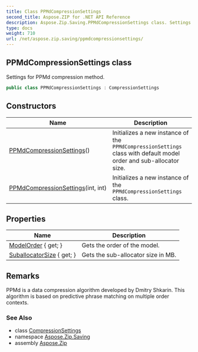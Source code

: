 ```yaml
---
title: Class PPMdCompressionSettings
second_title: Aspose.ZIP for .NET API Reference
description: Aspose.Zip.Saving.PPMdCompressionSettings class. Settings for PPMd compression method
type: docs
weight: 710
url: /net/aspose.zip.saving/ppmdcompressionsettings/
---
```

## PPMdCompressionSettings class

Settings for PPMd compression method.

```csharp
public class PPMdCompressionSettings : CompressionSettings
```

## Constructors

| Name | Description |
| --- | --- |
| [PPMdCompressionSettings](ppmdcompressionsettings/#constructor)() | Initializes a new instance of the `PPMdCompressionSettings` class with default model order and sub-allocator size. |
| [PPMdCompressionSettings](ppmdcompressionsettings/#constructor_1)(int, int) | Initializes a new instance of the `PPMdCompressionSettings` class. |

## Properties

| Name | Description |
| --- | --- |
| [ModelOrder](../../aspose.zip.saving/ppmdcompressionsettings/modelorder/) { get; } | Gets the order of the model. |
| [SuballocatorSize](../../aspose.zip.saving/ppmdcompressionsettings/suballocatorsize/) { get; } | Gets the sub-allocator size in MB. |

## Remarks

PPMd is a data compression algorithm developed by Dmitry Shkarin. This algorithm is based on predictive phrase matching on multiple order contexts.

### See Also

* class [CompressionSettings](../compressionsettings/)
* namespace [Aspose.Zip.Saving](../../aspose.zip.saving/)
* assembly [Aspose.Zip](../../)


